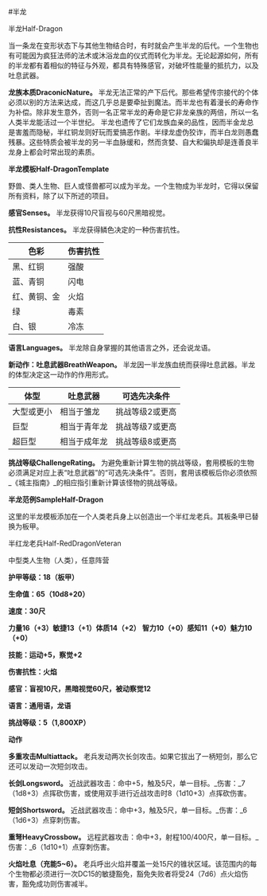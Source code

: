 #半龙

半龙Half-Dragon

当一条龙在变形状态下与其他生物结合时，有时就会产生半龙的后代。一个生物也有可能因为疯狂法师的法术或沐浴龙血的仪式而转化为半龙。无论起源如何，所有的半龙都有着相似的特征与外观，都具有特殊感官，对破坏性能量的抵抗力，以及吐息武器。

**龙族本质DraconicNature。** 半龙无法正常的产下后代。那些希望传宗接代的个体必须以别的方法来达成，而这几乎总是要牵扯到魔法。而半龙也有着漫长的寿命作为补偿。除非发生意外，否则一名正常半龙的寿命是它非龙亲族的两倍，所以一名人类半龙能活过一个半世纪。
半龙也遗传了它们龙族血亲的品性，因而半金龙总是害羞而隐秘，半红铜龙则好玩而爱搞恶作剧。半绿龙虚伪狡诈，而半白龙则愚蠢残暴。这些特质会被半龙的另一半血脉缓和，然而贪婪、自大和偏执却是连善良半龙身上都会时常出现的素质。

**半龙模板Half-DragonTemplate**

野兽、类人生物、巨人或怪兽都可以成为半龙。一个生物成为半龙时，它得以保留所有资料，除了以下所述的项目。

**感官Senses。** 半龙获得10尺盲视与60尺黑暗视觉。

**抗性Resistances。** 半龙获得鳞色决定的一种伤害抗性。

|**色彩**|**伤害抗性**|
|------|--------|
|黑、红铜|强酸|
|蓝、青铜|闪电|
|红、黄铜、金|火焰|
|绿|毒素|
|白、银|冷冻|
**语言Languages。** 半龙除自身掌握的其他语言之外，还会说龙语。

**新动作：吐息武器BreathWeapon。** 半龙因一半龙族血统而获得吐息武器。半龙的体型决定这一动作的作用形式。

|**体型**|**吐息武器**|**可选先决条件**|
|------|--------|----------|
|大型或更小|相当于雏龙|挑战等级2或更高|
|巨型|相当于青年龙|挑战等级7或更高|
|超巨型|相当于成年龙|挑战等级8或更高|

**挑战等级ChallengeRating。** 为避免重新计算生物的挑战等级，套用模板的生物必须满足对应上表“吐息武器”的“可选先决条件”。否则，套用该模板后你必须依照_《城主指南》_的相应指引重新计算该怪物的挑战等级。

**半龙范例SampleHalf-Dragon**

这里的半龙模板添加在一个人类老兵身上以创造出一个半红龙老兵。其板条甲已替换为板甲。

半红龙老兵Half-RedDragonVeteran

中型类人生物（人类），任意阵营

**护甲等级：18（板甲）**

**生命值：65（10d8+20）**

**速度：30尺**

**力量16（+3）敏捷13（+1）体质14（+2）**
**智力10（+0）感知11（+0）魅力10（+0）**

**技能：运动+5，察觉+2**

**伤害抗性：火焰**

**感官：盲视10尺，黑暗视觉60尺，被动察觉12**

**语言：通用语，龙语**

**挑战等级：5（1,800XP）**

**动作**

**多重攻击Multiattack。** 老兵发动两次长剑攻击。如果它拔出了一柄短剑，那么它还可以发动一次短剑攻击。

**长剑Longsword。** 近战武器攻击：命中+5，触及5尺，单一目标。_伤害：_7（1d8+3）点挥砍伤害，或使用双手进行近战攻击时8（1d10+3）点挥砍伤害。

**短剑Shortsword。** 近战武器攻击：命中+3，触及5尺，单一目标。_伤害：_6（1d6+3）点穿刺伤害。

**重弩HeavyCrossbow。** 远程武器攻击：命中+3，射程100/400尺，单一目标。_伤害：_6（1d10+1）点穿刺伤害。

**火焰吐息（充能5~6）。** 老兵呼出火焰并覆盖一处15尺的锥状区域。该范围内的每个生物都必须进行一次DC15的敏捷豁免，豁免失败者将受24（7d6）点火焰伤害，豁免成功则伤害减半。
